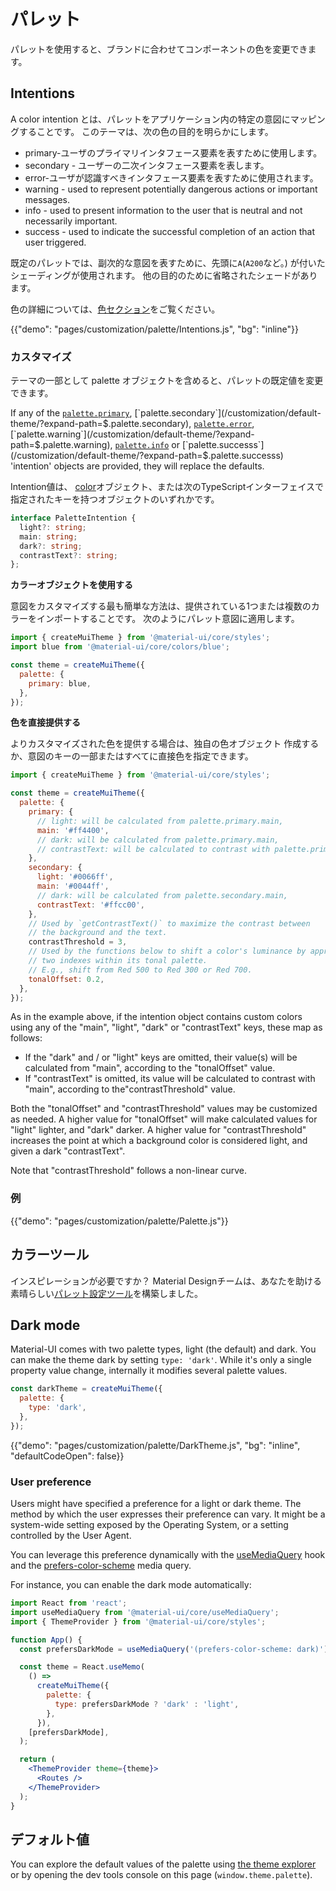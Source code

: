 # パレット

<p class="description">パレットを使用すると、ブランドに合わせてコンポーネントの色を変更できます。</p>

## Intentions

A color intention とは、パレットをアプリケーション内の特定の意図にマッピングすることです。 このテーマは、次の色の目的を明らかにします。

- primary-ユーザのプライマリインタフェース要素を表すために使用します。
- secondary - ユーザーの二次インタフェース要素を表します。
- error-ユーザが認識すべきインタフェース要素を表すために使用されます。
- warning - used to represent potentially dangerous actions or important messages.
- info - used to present information to the user that is neutral and not necessarily important.
- success - used to indicate the successful completion of an action that user triggered.

既定のパレットでは、副次的な意図を表すために、先頭に`A`(`A200`など。) が付いたシェーディングが使用されます。 他の目的のために省略されたシェードがあります。

色の詳細については、[色セクション](/customization/color/)をご覧ください。

{{"demo": "pages/customization/palette/Intentions.js", "bg": "inline"}}

### カスタマイズ

テーマの一部として palette オブジェクトを含めると、パレットの既定値を変更できます。

If any of the [`palette.primary`](/customization/default-theme/?expand-path=$.palette.primary), [`palette.secondary`](/customization/default-theme/?expand-path=$.palette.secondary), [`palette.error`](/customization/default-theme/?expand-path=$.palette.error), [`palette.warning`](/customization/default-theme/?expand-path=$.palette.warning), [`palette.info`](/customization/default-theme/?expand-path=$.palette.info) or [`palette.successs`](/customization/default-theme/?expand-path=$.palette.successs) 'intention' objects are provided, they will replace the defaults.

Intention値は、 [color](/customization/color/)オブジェクト、または次のTypeScriptインターフェイスで指定されたキーを持つオブジェクトのいずれかです。

```ts
interface PaletteIntention {
  light?: string;
  main: string;
  dark?: string;
  contrastText?: string;
};
```

**カラーオブジェクトを使用する**

意図をカスタマイズする最も簡単な方法は、提供されている1つまたは複数のカラーをインポートすることです。 次のようにパレット意図に適用します。

```js
import { createMuiTheme } from '@material-ui/core/styles';
import blue from '@material-ui/core/colors/blue';

const theme = createMuiTheme({
  palette: {
    primary: blue,
  },
});
```

**色を直接提供する**

よりカスタマイズされた色を提供する場合は、独自の色オブジェクト 作成するか、意図のキーの一部またはすべてに直接色を指定できます。

```js
import { createMuiTheme } from '@material-ui/core/styles';

const theme = createMuiTheme({
  palette: {
    primary: {
      // light: will be calculated from palette.primary.main,
      main: '#ff4400',
      // dark: will be calculated from palette.primary.main,
      // contrastText: will be calculated to contrast with palette.primary.main
    },
    secondary: {
      light: '#0066ff',
      main: '#0044ff',
      // dark: will be calculated from palette.secondary.main,
      contrastText: '#ffcc00',
    },
    // Used by `getContrastText()` to maximize the contrast between
    // the background and the text.
    contrastThreshold = 3,
    // Used by the functions below to shift a color's luminance by approximately
    // two indexes within its tonal palette.
    // E.g., shift from Red 500 to Red 300 or Red 700.
    tonalOffset: 0.2,
  },
});
```

As in the example above, if the intention object contains custom colors using any of the "main", "light", "dark" or "contrastText" keys, these map as follows:

- If the "dark" and / or "light" keys are omitted, their value(s) will be calculated from "main", according to the "tonalOffset" value.
- If "contrastText" is omitted, its value will be calculated to contrast with "main", according to the"contrastThreshold" value.

Both the "tonalOffset" and "contrastThreshold" values may be customized as needed. A higher value for "tonalOffset" will make calculated values for "light" lighter, and "dark" darker. A higher value for "contrastThreshold" increases the point at which a background color is considered light, and given a dark "contrastText".

Note that "contrastThreshold" follows a non-linear curve.

### 例

{{"demo": "pages/customization/palette/Palette.js"}}

## カラーツール

インスピレーションが必要ですか？ Material Designチームは、あなたを助ける素晴らしい[パレット設定ツール](/customization/color/#color-tool)を構築しました。

## Dark mode

Material-UI comes with two palette types, light (the default) and dark. You can make the theme dark by setting `type: 'dark'`. While it's only a single property value change, internally it modifies several palette values.

```js
const darkTheme = createMuiTheme({
  palette: {
    type: 'dark',
  },
});
```

{{"demo": "pages/customization/palette/DarkTheme.js", "bg": "inline", "defaultCodeOpen": false}}

### User preference

Users might have specified a preference for a light or dark theme. The method by which the user expresses their preference can vary. It might be a system-wide setting exposed by the Operating System, or a setting controlled by the User Agent.

You can leverage this preference dynamically with the [useMediaQuery](/components/use-media-query/) hook and the [prefers-color-scheme](https://developer.mozilla.org/en-US/docs/Web/CSS/@media/prefers-color-scheme) media query.

For instance, you can enable the dark mode automatically:

```jsx
import React from 'react';
import useMediaQuery from '@material-ui/core/useMediaQuery';
import { ThemeProvider } from '@material-ui/core/styles';

function App() {
  const prefersDarkMode = useMediaQuery('(prefers-color-scheme: dark)');

  const theme = React.useMemo(
    () =>
      createMuiTheme({
        palette: {
          type: prefersDarkMode ? 'dark' : 'light',
        },
      }),
    [prefersDarkMode],
  );

  return (
    <ThemeProvider theme={theme}>
      <Routes />
    </ThemeProvider>
  );
}
```

## デフォルト値

You can explore the default values of the palette using [the theme explorer](/customization/default-theme/?expand-path=$.palette) or by opening the dev tools console on this page (`window.theme.palette`).
